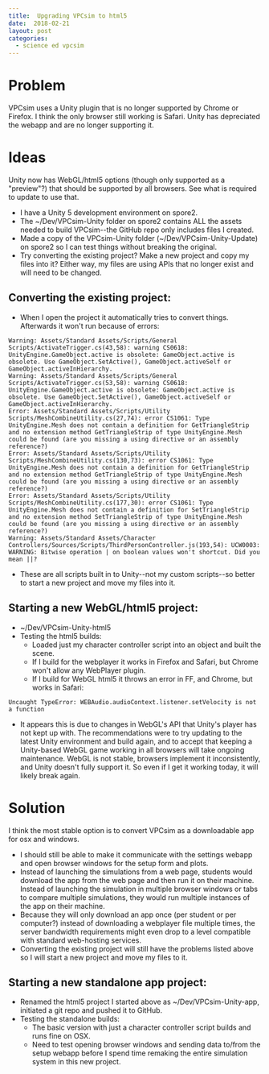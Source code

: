 ```yaml
---
title:  Upgrading VPCsim to html5
date:  2018-02-21
layout: post
categories:
  - science ed vpcsim
---
```

# Problem

VPCsim uses a Unity plugin that is no longer supported by Chrome or Firefox. I think the only browser still working is Safari. Unity has depreciated the webapp and are no longer supporting it.

# Ideas

Unity now has WebGL/html5 options (though only supported as a "preview"?) that should be supported by all browsers. See what is required to update to use that.

  * I have a Unity 5 development environment on spore2.
  * The ~/Dev/VPCsim-Unity folder on spore2 contains ALL the assets needed to build VPCsim--the GitHub repo only includes files I created.
  * Made a copy of the VPCsim-Unity folder (~/Dev/VPCsim-Unity-Update) on spore2 so I can test things without breaking the original.
  * Try converting the existing project? Make a new project and copy my files into it? Either way, my files are using APIs that no longer exist and will need to be changed.

## Converting the existing project:
  * When I open the project it automatically tries to convert things. Afterwards it won't run because of errors:

~~~
Warning: Assets/Standard Assets/Scripts/General Scripts/ActivateTrigger.cs(43,58): warning CS0618: UnityEngine.GameObject.active is obsolete: GameObject.active is obsolete. Use GameObject.SetActive(), GameObject.activeSelf or GameObject.activeInHierarchy.
Warning: Assets/Standard Assets/Scripts/General Scripts/ActivateTrigger.cs(53,58): warning CS0618: UnityEngine.GameObject.active is obsolete: GameObject.active is obsolete. Use GameObject.SetActive(), GameObject.activeSelf or GameObject.activeInHierarchy.
Error: Assets/Standard Assets/Scripts/Utility Scripts/MeshCombineUtility.cs(27,74): error CS1061: Type UnityEngine.Mesh does not contain a definition for GetTriangleStrip and no extension method GetTriangleStrip of type UnityEngine.Mesh could be found (are you missing a using directive or an assembly reference?)
Error: Assets/Standard Assets/Scripts/Utility Scripts/MeshCombineUtility.cs(130,73): error CS1061: Type UnityEngine.Mesh does not contain a definition for GetTriangleStrip and no extension method GetTriangleStrip of type UnityEngine.Mesh could be found (are you missing a using directive or an assembly reference?)
Error: Assets/Standard Assets/Scripts/Utility Scripts/MeshCombineUtility.cs(177,30): error CS1061: Type UnityEngine.Mesh does not contain a definition for SetTriangleStrip and no extension method SetTriangleStrip of type UnityEngine.Mesh could be found (are you missing a using directive or an assembly reference?)
Warning: Assets/Standard Assets/Character Controllers/Sources/Scripts/ThirdPersonController.js(193,54): UCW0003: WARNING: Bitwise operation | on boolean values won't shortcut. Did you mean ||?
~~~

  * These are all scripts built in to Unity--not my custom scripts--so better to start a new project and move my files into it.

## Starting a new WebGL/html5 project:
  * ~/Dev/VPCsim-Unity-html5
  * Testing the html5 builds:
    - Loaded just my character controller script into an object and built the scene.
    - If I build for the webplayer it works in Firefox and Safari, but Chrome won't allow any WebPlayer plugin.
    - If I build for WebGL html5 it throws an error in FF, and Chrome, but works in Safari:

~~~
Uncaught TypeError: WEBAudio.audioContext.listener.setVelocity is not a function
~~~

  * It appears this is due to changes in WebGL's API that Unity's player has not kept up with. The recommendations were to try updating to the latest Unity environment and build again, and to accept that keeping a Unity-based WebGL game working in all browsers will take ongoing maintenance. WebGL is not stable, browsers implement it inconsistently, and Unity doesn't fully support it. So even if I get it working today, it will likely break again.

# Solution

I think the most stable option is to convert VPCsim as a downloadable app for osx and windows.
  * I should still be able to make it communicate with the settings webapp and open browser windows for the setup form and plots.
  * Instead of launching the simulations from a web page, students would download the app from the web page and then run it on their machine. Instead of launching the simulation in multiple browser windows or tabs to compare multiple simulations, they would run multiple instances of the app on their machine.
  * Because they will only download an app once (per student or per computer?) instead of downloading a webplayer file multiple times, the server bandwidth requirements might even drop to a level compatible with standard web-hosting services.
  * Converting the existing project will still have the problems listed above so I will start a new project and move my files to it.

## Starting a new standalone app project:
  * Renamed the html5 project I started above as ~/Dev/VPCsim-Unity-app, initiated a git repo and pushed it to GitHub.
  * Testing the standalone builds:
    - The basic version with just a character controller script builds and runs fine on OSX.
    - Need to test opening browser windows and sending data to/from the setup webapp before I spend time remaking the entire simulation system in this new project.
